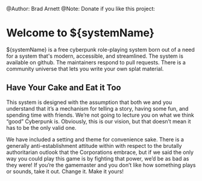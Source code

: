@Author: Brad Arnett
@Note: Donate if you like this project:

# Welcome to ${systemName}

${systemName} is a free cyberpunk role-playing system born out of a need for a system that's modern, accessible, and streamlined.
The system is available on github.  The maintainers respond to pull requests.  There is a community universe that lets you write your own splat material.

## Have Your Cake and Eat it Too

This system is designed with the assumption that both we and you understand that it’s a mechanism for telling a story, having some fun, and spending time with friends.  We’re not going to lecture you on what we think “good” Cyberpunk is.  Obviously, this is our vision, but that doesn’t mean it has to be the only valid one.

We have included a setting and theme for convenience sake.  There is a generally anti-establishment attitude within with respect to the brutally authoritarian outlook that the Corporations embrace, but if we said the only way you could play this game is by fighting that power, we’d be as bad as they were!  If you’re the gamemaster and you don’t like how something plays or sounds, take it out.  Change it.  Make it yours!

